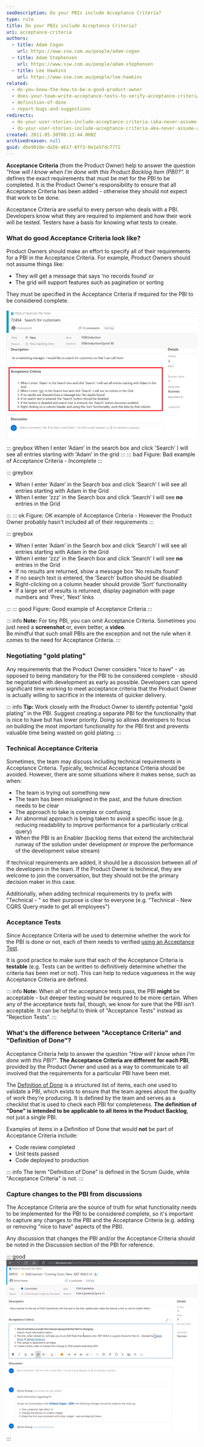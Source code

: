 ```yaml
---
seoDescription: Do your PBIs include Acceptance Criteria?
type: rule
title: Do your PBIs include Acceptance Criteria?
uri: acceptance-criteria
authors:
  - title: Adam Cogan
    url: https://www.ssw.com.au/people/adam-cogan
  - title: Adam Stephensen
    url: https://www.ssw.com.au/people/adam-stephensen
  - title: Lee Hawkins
    url: https://www.ssw.com.au/people/lee-hawkins
related:
  - do-you-know-the-how-to-be-a-good-product-owner
  - does-your-team-write-acceptance-tests-to-verify-acceptance-criteria
  - definition-of-done
  - report-bugs-and-suggestions
redirects:
  - do-your-user-stories-include-acceptance-criteria-(aka-never-assume-automatic-gold-plating)
  - do-your-user-stories-include-acceptance-criteria-aka-never-assume-automatic-gold-plating
created: 2011-05-30T08:13:44.000Z
archivedreason: null
guid: dbe9010e-da5b-4617-8ff3-0e1e5fdc7772
---
```


**Acceptance Criteria** (from the Product Owner) help to answer the question _"How will I know when I'm done with this Product Backlog Item (PBI)?"._ It defines the exact requirements that must be met for the PBI to be completed. It is the Product Owner's responsibility to ensure that all Acceptance Criteria has been added - otherwise they should not expect that work to be done.

<!--endintro-->

Acceptance Criteria are useful to every person who deals with a PBI. Developers know what they are required to implement and how their work will be tested. Testers have a basis for knowing what tests to create.

### What do good Acceptance Criteria look like?

Product Owners should make an effort to specify all of their requirements for a PBI in the Acceptance Criteria. For example, Product Owners should not assume things like:

* They will get a message that says ‘no records found’ or
* The grid will support features such as pagination or sorting

They must be specified in the Acceptance Criteria if required for the PBI to be considered complete.

![Figure: A PBI with Acceptance Criteria in Azure DevOps](acceptance-criteria-detail.jpg)

::: greybox
When I enter ‘Adam’ in the search box and click 'Search' I will see all entries starting with 'Adam' in the grid
:::
::: bad
Figure: Bad example of Acceptance Criteria - Incomplete
:::

::: greybox

* When I enter ‘Adam’ in the Search box and click ‘Search’ I will see all entries starting with Adam in the Grid
* When I enter ‘zzz’ in the Search box and click ‘Search’ I will see **no** entries in the Grid

:::
::: ok
Figure: OK example of Acceptance Criteria - However the Product Owner probably hasn't included all of their requirements
:::

::: greybox

* When I enter ‘Adam’ in the Search box and click ‘Search’ I will see all entries starting with Adam in the Grid
* When I enter ‘zzz’ in the Search box and click ‘Search’ I will see **no** entries in the Grid
* If no results are returned, show a message box ‘No results found’
* If no search text is entered, the ‘Search’ button should be disabled
* Right-clicking on a column header should provide ‘Sort’ functionality
* If a large set of results is returned, display pagination with page numbers and ‘Prev’, ‘Next’ links

:::
::: good
Figure: Good example of Acceptance Criteria
:::

::: info
**Note:** For tiny PBI, you can omit Acceptance Criteria. Sometimes you just need a **screenshot** or, even better, a **video**.  
Be mindful that such small PBIs are the exception and not the rule when it comes to the need for Acceptance Criteria.
:::

### Negotiating "gold plating"

Any requirements that the Product Owner considers "nice to have" - as opposed to being mandatory for the PBI to be considered complete - should be negotiated with development as early as possible. Developers can spend significant time working to meet acceptance criteria that the Product Owner is actually willing to sacrifice in the interests of quicker delivery.

::: info
**Tip:** Work closely with the Product Owner to identify potential "gold plating" in the PBI. Suggest creating a separate PBI for the functionality that is nice to have but has lower priority. Doing so allows developers to focus on building the most important functionality for the PBI first and prevents valuable time being wasted on gold plating.
:::

### Technical Acceptance Criteria

Sometimes, the team may discuss including technical requirements in Acceptance Criteria. Typically, technical Acceptance Criteria should be avoided. However, there are some situations where it makes sense, such as when:

* The team is trying out something new
* The team has been misaligned in the past, and the future direction needs to be clear
* The approach to take is complex or confusing
* An abnormal approach is being taken to avoid a specific issue (e.g. reducing readability to improve performance for a particularly critical query)
* When the PBI is an Enabler (backlog items that extend the architectural runway of the solution under development or improve the performance of the development value stream)

If technical requirements are added, it should be a discussion between all of the developers in the team. If the Product Owner is technical, they are welcome to join the conversation, but they should not be the primary decision maker in this case.

Additionally, when adding technical requirements try to prefix with "Technical - " so their purpose is clear to everyone (e.g. "Technical - New CQRS Query made to get all employees")

### Acceptance Tests

Since Acceptance Criteria will be used to determine whether the work for the PBI is done or not, each of them needs to verified [using an Acceptance Test](/does-your-team-write-acceptance-tests-to-verify-acceptance-criteria).

It is good practice to make sure that each of the Acceptance Criteria is **testable** (e.g. Tests can be written to definitively determine whether the criteria has been met or not). This can help to reduce vagueness in the way Acceptance Criteria are defined.

::: info
**Note:** When all of the acceptance tests pass, the PBI **might** be acceptable - but deeper testing would be required to be more certain. When any of the acceptance tests fail, though, we know for sure that the PBI isn’t acceptable. It can be helpful to think of "Acceptance Tests" instead as "Rejection Tests".
:::

### What's the difference between "Acceptance Criteria" and "Definition of Done"?

Acceptance Criteria help to answer the question _"How will I know when I'm done with this PBI?"_. **The Acceptance Criteria are different for each PBI**, provided by the Product Owner and used as a way to communicate to all involved that the requirements for a particular PBI have been met.

The [Definition of Done](/definition-of-done) is a structured list of items, each one used to validate a PBI, which exists to ensure that the team agrees about the quality of work they’re producing. It is defined by the team and serves as a checklist that is used to check each PBI for completeness. **The definition of "Done" is intended to be applicable to all items in the Product Backlog**, not just a single PBI.

Examples of items in a Definition of Done that would **not** be part of Acceptance Criteria include:

* Code review completed
* Unit tests passed
* Code deployed to production

::: info
The term "Definition of Done" is defined in the Scrum Guide, while "Acceptance Criteria" is not.
:::

### Capture changes to the PBI from discussions

The Acceptance Criteria are the source of truth for what functionality needs to be implemented for the PBI to be considered complete, so it's important to capture any changes to the PBI and the Acceptance Criteria (e.g. adding or removing "nice to have" aspects of the PBI).

Any discussion that changes the PBI and/or the Acceptance Criteria should be noted in the Discussion section of the PBI for reference.

::: good
![Figure: Good example - Discussion about changes to the Description and Acceptance Criteria captured in the PBI](acceptance-criteria-discussion.png)
:::
